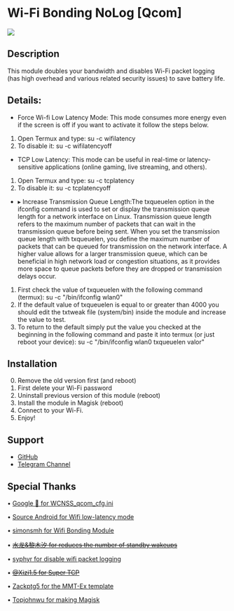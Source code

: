 # Wi-Fi Bonding NoLog [Qcom]

![](https://i.ibb.co/0hMGsNj/1690350350097.png)

## Description
This module doubles your bandwidth and disables Wi-Fi packet logging (has high overhead and various related security issues) to save battery life.

## Details:
- Force Wi-fi Low Latency Mode: This mode consumes more energy even if the screen is off if you want to activate it follow the steps below.
1. Open Termux and type:
su -c wifilatency
2. To disable it:
su -c wifilatencyoff

- TCP Low Latency: This mode can be useful in real-time or latency-sensitive applications (online gaming, live streaming, and others).
1. Open Termux and type:
su -c tcplatency
2. To disable it:
su -c tcplatencyoff

- ▸ Increase Transmission Queue Length:The txqueuelen option in the ifconfig command is used to set or display the transmission queue length for a network interface on Linux. Transmission queue length refers to the maximum number of packets that can wait in the transmission queue before being sent. When you set the transmission queue length with txqueuelen, you define the maximum number of packets that can be queued for transmission on the network interface. A higher value allows for a larger transmission queue, which can be beneficial in high network load or congestion situations, as it provides more space to queue packets before they are dropped or transmission delays occur.
1. First check the value of txqueuelen with the following command (termux):
su -c "/bin/ifconfig wlan0"
2. If the default value of txqueuelen is equal to or greater than 4000 you should edit the txtweak file (system/bin) inside the module and increase the value to test.
3. To return to the default simply put the value you checked at the beginning in the following command and paste it into termux (or just reboot your device):
su -c "/bin/ifconfig wlan0 txqueuelen valor"

## Installation
0. Remove the old version first (and reboot)
1. First delete your Wi-Fi password
2. Uninstall previous version of this module (reboot)
3. Install the module in Magisk (reboot)
4. Connect to your Wi-Fi.
5. Enjoy!

## Support
- [GitHub](https://github.com/LeanxModulostk/wifi-bonding-nolog) 
- [Telegram Channel](https://t.me/modulostk)

## Special Thanks

• [Google 💩 for WCNSS_qcom_cfg.ini](https://android.googlesource.com/device/google/coral/+/refs/heads/android10-c2f2-release/WCNSS_qcom_cfg.ini)

• [Source Android for Wifi low-latency mode](https://source.android.com/docs/core/connect/wifi-low-latency)

• [simonsmh for Wifi Bonding Module](https://github.com/Magisk-Modules-Repo/wifi-bonding)

• [~~水龙&黎木汐 for reduces the number of standby wakeups~~](https://t.me/modulostk/3822)

• [syphyr for disable wifi packet logging](https://gitea.rockhost.se/Piteball/android_device_samsung_msm8976-common/commit/be2d161200b87de43d7f4f86a8176efd5627b9b1)

• [~~@Xizi1.5 for Super TCP~~](https://t.me/modulostk/99)

• [Zackptg5 for the MMT-Ex template](https://github.com/Zackptg5)

• [Topjohnwu for making Magisk](https://github.com/topjohnwu)
